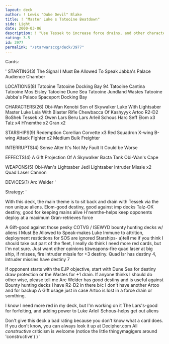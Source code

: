 ```yaml
---
layout: deck
author: ! Lewis "Duke Devil" Blake
title: ! "Master Luke s Tatooine Beatdown"
side: Light
date: 2000-03-06
description: ! "Use Tessek to increase force drains, and other characters to provide sufficient protection or attack.  Using Luke is also a fun thing to do with this deck."
rating: 3.5
id: 3977
permalink: "/starwarsccg/deck/3977"
---
```

Cards: 

' STARTING(3)
The Signal
I Must Be Allowed To Speak
Jabba's Palace Audience Chamber

 LOCATIONS(8)
Tatooine
Tatooine Docking Bay 94
Tatooine Cantina
Tatooine Mos Eisley
Tatooine Dune Sea
Tatooine Jundland Wastes
Tatooine Jabba's Palace
Spaceport Docking Bay

 CHARACTERS(26)
Obi-Wan Kenobi
Son of Skywalker
Luke With Lightsaber
Master Luke
Leia With Blaster Rifle
Chewbacca Of Kashyyyk
Artoo
R2-D2
BoShek
Tessek x2
Owen Lars
Beru Lars
Arleil Schous
Harc Seff
Elom x3
Talz x4
H'nemthe x2
Gran x2

 STARSHIPS(9)
Redemption
Corellian Corvette x3
Red Squadron X-wing
B-wing Attack Fighter x2
Medium Bulk Freighter

 INTERRUPTS(4)
Sense
Alter
It's Not My Fault
It Could be Worse

 EFFECTS(4)
A Gift
Projection Of A Skywalker
Bacta Tank
Obi-Wan's Cape

 WEAPONS(5)
Obi-Wan's Lightsaber
Jedi Lightsaber
Intruder Missle x2
Quad Laser Cannon

 DEVICES(1)
Arc Welder
'

Strategy: '

With this deck, the main theme is to sit back and drain with Tessek via the non unique aliens.
Elom-good destiny, good against imp decks
Talz-OK destiny, good for keeping mains alive
H'nemthe-helps keep opponents deploy at a maximum
Gran-retrieves force

A Gift-good against those pesky COTVG / ISEWYD bounty hunting decks w/ aliens
I Must Be Allowed to Speak-makes Luke Immune to attrition, deployment restictions for SOS are ignored
Starships-
   a)tell me if you think I should take out part of the fleet, I really do think I need more red cards, but I'm not sure.  Just want other opinions
   b)weapons-fire quad laser at big ship, if misses, fire intruder missle for +3 destiny.  Quad lsr has destiny 4, Intruder missles have destiny 7

If opponent starts with the EJP objective, start with Dune Sea for destiny draw protection or the Wastes for +1 drain.	If anyone thinks I should do other wise, please tell me
Arc Welder has *good* destiny and is useful against Bounty hunting decks
I have R2-D2 in there b/c I don't have another Artoo and for backup A Gift usage just in case Artoo is lost in a force drain or somthing.

I know I need more red in my deck, but I'm working on it
The Lars's-good for forfeiting, and adding power to Luke
Arleil Schous-helps get out aliens

Don't give this deck a bad rating because you don't know what a card does.  If you don't know, you can always look it up at Decipher.com
All *constructive* criticism is welcome
(notice the little thingymagigers around 'constructive')  ) '
